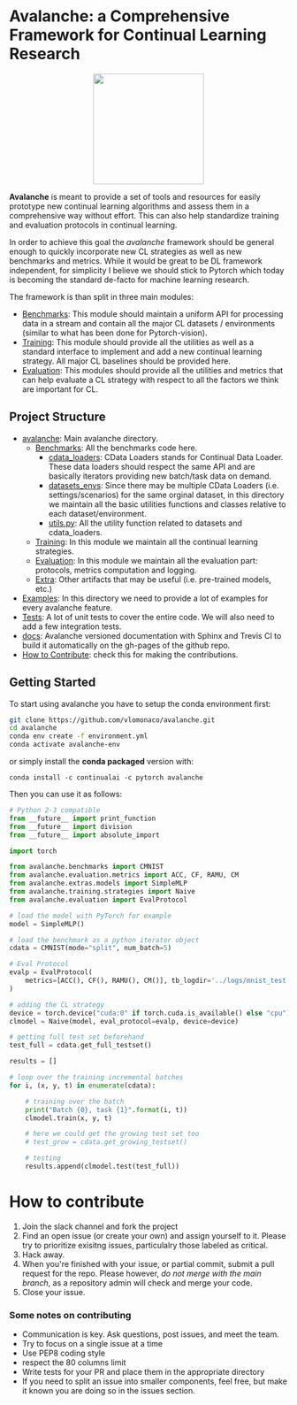 # Avalanche: a Comprehensive Framework for Continual Learning Research

<p align="center">
<img src="https://www.continualai.org/images/continualai_research_logo.png" width="200"/>
</p>

**Avalanche** is meant to provide a set of tools and resources for easily 
prototype new continual learning algorithms and assess them in a comprehensive
way without effort. This can also help standardize training and evaluation 
protocols in continual learning. 

In order to achieve this goal the *avalanche* framework should be 
general enough to quickly incorporate new CL strategies as well as new 
benchmarks and metrics. While it would be great to be DL framework independent, 
for simplicity I believe we should stick to Pytorch which today is becoming 
the standard de-facto for machine learning research.

The framework is than split in three main modules:

- [Benchmarks](avalanche/benchmarks): This module should maintain a uniform
 API for processing data in  a stream and contain all the major CL datasets
 / environments (similar to what has been done for Pytorch-vision).
- [Training](avalanche/training): This module should provide all the
 utilities as well as a standard interface to implement and add a new
  continual learning strategy. All major CL baselines should be provided here.
- [Evaluation](avalanche/evaluation): This modules should provide all the
 utilities and metrics that can help evaluate a CL strategy with respect to
  all the factors we think are important for CL.
  
Project Structure
-----------------

- [avalanche](avalanche): Main avalanche directory.
    - [Benchmarks](avalanche/benchmarks): All the benchmarks code here.
        -  [cdata_loaders](avalanche/benchmarks/cdata_loaders): CData Loaders
         stands for Continual Data Loader. These data loaders should respect the
          same API and are basically iterators providing new batch/task data
           on demand.
        - [datasets_envs](avalanche/benchmarks/datasets_envs): Since there
         may be multiple CData Loaders (i.e. settings/scenarios) for the same
          orginal dataset, in this directory we maintain all the basic
           utilities functions and classes relative to each dataset/environment.
        - [utils.py](avalanche/benchmarks/utils.py): All the utility function
         related to datasets and cdata_loaders.
    - [Training](avalanche/training): In this module we maintain all the
     continual learning strategies.
    - [Evaluation](avalanche/evaluation): In this module we maintain all the
     evaluation part: protocols, metrics computation and logging.
    - [Extra](avalanche/extras): Other artifacts that may be useful (i.e. pre-trained models, etc.)
- [Examples](examples): In this directory we need to provide a lot of
 examples for every avalanche feature.
- [Tests](tests): A lot of unit tests to cover the entire code. We will also
 need to add a few integration tests.
- [docs](docs): Avalanche versioned documentation with Sphinx and Trevis CI
 to build it automatically on the gh-pages of the github repo.
- [How to Contribute](CONTRIBUTE.md): check this for making the contributions.


Getting Started
----------------

To start using avalanche you have to setup the conda environment first:

```bash
git clone https://github.com/vlomonaco/avalanche.git
cd avalanche
conda env create -f environment.yml
conda activate avalanche-env
```

or simply install the **conda packaged** version with:

    conda install -c continualai -c pytorch avalanche

Then you can use it as follows:

```python
# Python 2-3 compatible
from __future__ import print_function
from __future__ import division
from __future__ import absolute_import

import torch

from avalanche.benchmarks import CMNIST
from avalanche.evaluation.metrics import ACC, CF, RAMU, CM
from avalanche.extras.models import SimpleMLP
from avalanche.training.strategies import Naive
from avalanche.evaluation import EvalProtocol

# load the model with PyTorch for example
model = SimpleMLP()

# load the benchmark as a python iterator object
cdata = CMNIST(mode="split", num_batch=5)

# Eval Protocol
evalp = EvalProtocol(
    metrics=[ACC(), CF(), RAMU(), CM()], tb_logdir='../logs/mnist_test'
)

# adding the CL strategy
device = torch.device("cuda:0" if torch.cuda.is_available() else "cpu")
clmodel = Naive(model, eval_protocol=evalp, device=device)

# getting full test set beforehand
test_full = cdata.get_full_testset()

results = []

# loop over the training incremental batches
for i, (x, y, t) in enumerate(cdata):

    # training over the batch
    print("Batch {0}, task {1}".format(i, t))
    clmodel.train(x, y, t)

    # here we could get the growing test set too
    # test_grow = cdata.get_growing_testset()

    # testing
    results.append(clmodel.test(test_full))
```

# How to contribute
1. Join the slack channel and fork the project
2. Find an open issue (or create your own) and assign yourself to it. Please try to prioritize exisitng issues, particulalry those labeled as critical. 
3. Hack away. 
4. When you're finished with your issue, or partial commit, submit a pull request for the repo. Please however, *do not merge with the main branch*, as a repository admin will check and merge your code. 
5. Close your issue. 

### Some notes on contributing
* Communication is key. Ask questions, post issues, and meet the team. 
* Try to focus on a single issue at a time
* Use PEP8 coding style
* respect the 80 columns limit
* Write tests for your PR and place them in the appropriate directory
* If you need to split an issue into smaller components, feel free, but make it known you are doing so in the issues section. 
